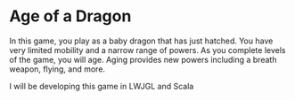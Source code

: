 Age of a Dragon
===============

In this game, you play as a baby dragon that has just hatched. You have very limited mobility and a narrow range of powers. As you complete levels of the game, you will age. Aging provides new powers including a breath weapon, flying, and more.

I will be developing this game in LWJGL and Scala